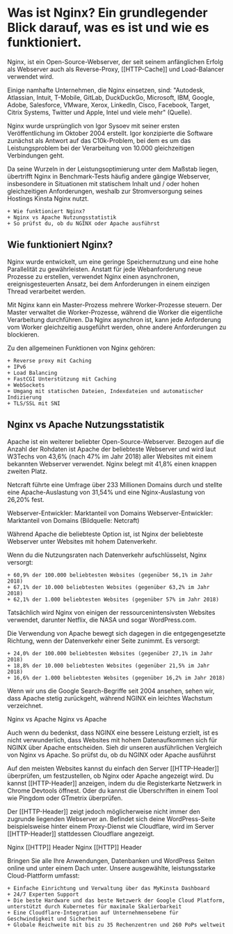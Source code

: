 # Was ist Nginx? Ein grundlegender Blick darauf, was es ist und wie es funktioniert.


Nginx, ist ein Open-Source-Webserver, der seit seinem anfänglichen Erfolg als Webserver auch als Reverse-Proxy, [[HTTP-Cache]] und Load-Balancer verwendet wird.

Einige namhafte Unternehmen, die Nginx einsetzen, sind:
"Autodesk, Atlassian, Intuit, T-Mobile, GitLab, DuckDuckGo, Microsoft, IBM, Google, Adobe, Salesforce, VMware, Xerox, LinkedIn, Cisco, Facebook, Target, Citrix Systems, Twitter und Apple, Intel und viele mehr" (Quelle).

Nginx wurde ursprünglich von Igor Sysoev mit seiner ersten Veröffentlichung im Oktober 2004 erstellt. Igor konzipierte die Software zunächst als Antwort auf das C10k-Problem, bei dem es um das Leistungsproblem bei der Verarbeitung von 10.000 gleichzeitigen Verbindungen geht.

Da seine Wurzeln in der Leistungsoptimierung unter dem Maßstab liegen, übertrifft Nginx in Benchmark-Tests häufig andere gängige Webserver, insbesondere in Situationen mit statischem Inhalt und / oder hohen gleichzeitigen Anforderungen, weshalb zur Stromversorgung seines Hostings Kinsta Nginx nutzt.

	+ Wie funktioniert Nginx?
	+ Nginx vs Apache Nutzungsstatistik
	+ So prüfst du, ob du NGINX oder Apache ausführst

## Wie funktioniert Nginx?

Nginx wurde entwickelt, um eine geringe Speichernutzung und eine hohe Parallelität zu gewährleisten. Anstatt für jede Webanforderung neue Prozesse zu erstellen, verwendet Nginx einen asynchronen, ereignisgesteuerten Ansatz, bei dem Anforderungen in einem einzigen Thread verarbeitet werden.

Mit Nginx kann ein Master-Prozess mehrere Worker-Prozesse steuern. Der Master verwaltet die Worker-Prozesse, während die Worker die eigentliche Verarbeitung durchführen. Da Nginx asynchron ist, kann jede Anforderung vom Worker gleichzeitig ausgeführt werden, ohne andere Anforderungen zu blockieren.

Zu den allgemeinen Funktionen von Nginx gehören:

	+ Reverse proxy mit Caching
	+ IPv6
	+ Load Balancing
	+ FastCGI Unterstützung mit Caching
	+ WebSockets
	+ Umgang mit statischen Dateien, Indexdateien und automatischer Indizierung
	+ TLS/SSL mit SNI

## Nginx vs Apache Nutzungsstatistik
 
Apache ist ein weiterer beliebter Open-Source-Webserver. Bezogen auf die Anzahl der Rohdaten ist Apache der beliebteste Webserver und wird laut W3Techs von 43,6% (nach 47% im Jahr 2018) aller Websites mit einem bekannten Webserver verwendet. Nginx belegt mit 41,8% einen knappen zweiten Platz.

Netcraft führte eine Umfrage über 233 Millionen Domains durch und stellte eine Apache-Auslastung von 31,54% und eine Nginx-Auslastung von 26,20% fest.



Webserver-Entwickler: Marktanteil von Domains
Webserver-Entwickler: Marktanteil von Domains (Bildquelle: Netcraft)

Während Apache die beliebteste Option ist, ist Nginx der beliebteste Webserver unter Websites mit hohem Datenverkehr.

Wenn du die Nutzungsraten nach Datenverkehr aufschlüsselst, Nginx versorgt:

	+ 60,9% der 100.000 beliebtesten Websites (gegenüber 56,1% im Jahr 2018)
	+ 67,1% der 10.000 beliebtesten Websites (gegenüber 63,2% im Jahr 2018)
	+ 62,1% der 1.000 beliebtesten Websites (gegenüber 57% im Jahr 2018)

Tatsächlich wird Nginx von einigen der ressourcenintensivsten Websites verwendet, darunter Netflix, die NASA und sogar WordPress.com.

Die Verwendung von Apache bewegt sich dagegen in die entgegengesetzte Richtung, wenn der Datenverkehr einer Seite zunimmt. Es versorgt:

	+ 24,0% der 100.000 beliebtesten Websites (gegenüber 27,1% im Jahr 2018)
	+ 18,8% der 10.000 beliebtesten Websites (gegenüber 21,5% im Jahr 2018)
	+ 16,6% der 1.000 beliebtesten Websites (gegenüber 16,2% im Jahr 2018)

Wenn wir uns die Google Search-Begriffe seit 2004 ansehen, sehen wir, dass Apache stetig zurückgeht, während NGINX ein leichtes Wachstum verzeichnet.



Nginx vs Apache
Nginx vs Apache

Auch wenn du bedenkst, dass NGINX eine bessere Leistung erzielt, ist es nicht verwunderlich, dass Websites mit hohem Datenaufkommen sich für NGINX über Apache entscheiden. Sieh dir unseren ausführlichen Vergleich von Nginx vs Apache.
So prüfst du, ob du NGINX oder Apache ausführst

Auf den meisten Websites kannst du einfach den Server [[HTTP-Header]] überprüfen, um festzustellen, ob Nginx oder Apache angezeigt wird. Du kannst [[HTTP-Header]] anzeigen, indem du die Registerkarte Netzwerk in Chrome Devtools öffnest. Oder du kannst die Überschriften in einem Tool wie Pingdom oder GTmetrix überprüfen.

Der [[HTTP-Header]] zeigt jedoch möglicherweise nicht immer den zugrunde liegenden Webserver an. Befindet sich deine WordPress-Seite beispielsweise hinter einem Proxy-Dienst wie Cloudflare, wird im Server [[HTTP-Header]] stattdessen Cloudflare angezeigt.



Nginx [[HTTP]] Header
Nginx [[HTTP]] Header

Bringen Sie alle Ihre Anwendungen, Datenbanken und WordPress Seiten online und unter einem Dach unter. Unsere ausgewählte, leistungsstarke Cloud-Plattform umfasst:

	+ Einfache Einrichtung und Verwaltung über das MyKinsta Dashboard
	+ 24/7 Experten Support
	+ Die beste Hardware und das beste Netzwerk der Google Cloud Platform, unterstützt durch Kubernetes für maximale Skalierbarkeit
	+ Eine Cloudflare-Integration auf Unternehmensebene für Geschwindigkeit und Sicherheit
	+ Globale Reichweite mit bis zu 35 Rechenzentren und 260 PoPs weltweit

